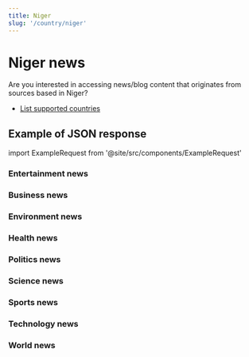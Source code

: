 ```yaml
---
title: Niger
slug: '/country/niger'
---
```


# Niger news

Are you interested in accessing news/blog content that originates from sources based in Niger?

- [List supported countries](/get-articles/countries)

## Example of JSON response

import ExampleRequest from '@site/src/components/ExampleRequest'

### Entertainment news
<ExampleRequest url="https://api.apitube.io/v1/news/articles?limit=2&category=news/Arts_and_Entertainment&language=ne"></ExampleRequest>

### Business news
<ExampleRequest url="https://api.apitube.io/v1/news/articles?limit=2&category=news/Business&language=ne"></ExampleRequest>

### Environment news
<ExampleRequest url="https://api.apitube.io/v1/news/articles?limit=2&category=news/Environment&language=ne"></ExampleRequest>

### Health news
<ExampleRequest url="https://api.apitube.io/v1/news/articles?limit=2&category=news/Health&language=ne"></ExampleRequest>

### Politics news
<ExampleRequest url="https://api.apitube.io/v1/news/articles?limit=2&category=news/Politics&language=ne"></ExampleRequest>

### Science news
<ExampleRequest url="https://api.apitube.io/v1/news/articles?limit=2&category=news/Science&language=ne"></ExampleRequest>

### Sports news
<ExampleRequest url="https://api.apitube.io/v1/news/articles?limit=2&category=news/Sports&language=ne"></ExampleRequest>

### Technology news
<ExampleRequest url="https://api.apitube.io/v1/news/articles?limit=2&category=news/Technology&language=ne"></ExampleRequest>

### World news
<ExampleRequest url="https://api.apitube.io/v1/news/articles?limit=2&category=news/World&language=ne"></ExampleRequest>
